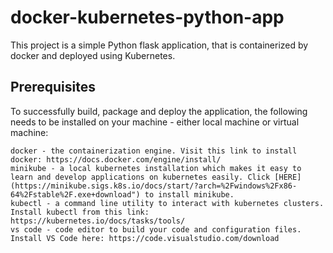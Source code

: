 # docker-kubernetes-python-app
This project is a simple Python flask application, that is containerized by docker and deployed using Kubernetes. 

## Prerequisites 
To successfully build, package and deploy the application, the following needs to be installed on your machine - either local machine or virtual machine: 
```
docker - the containerization engine. Visit this link to install docker: https://docs.docker.com/engine/install/ 
minikube - a local kubernetes installation which makes it easy to learn and develop applications on kubernetes easily. Click [HERE](https://minikube.sigs.k8s.io/docs/start/?arch=%2Fwindows%2Fx86-64%2Fstable%2F.exe+download") to install minikube.    
kubectl - a command line utility to interact with kubernetes clusters. Install kubectl from this link: https://kubernetes.io/docs/tasks/tools/ 
vs code - code editor to build your code and configuration files. Install VS Code here: https://code.visualstudio.com/download 
```

